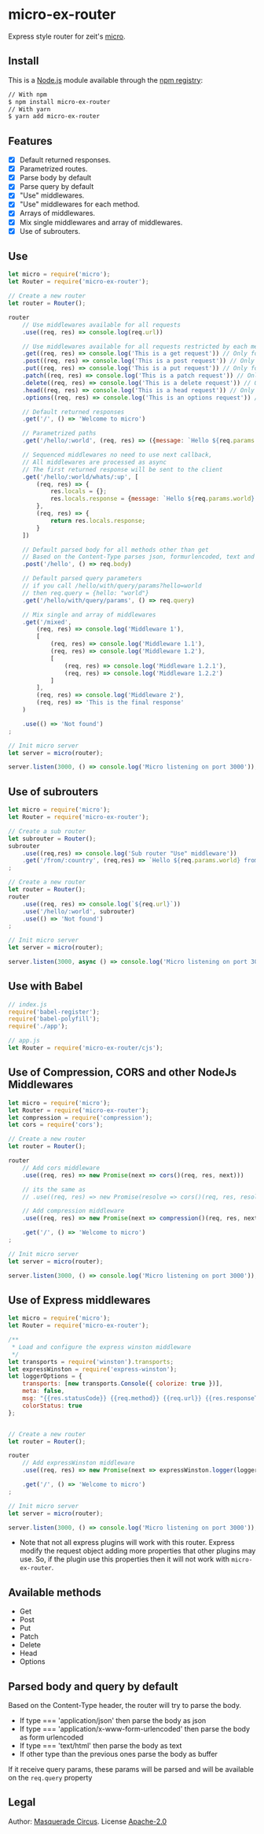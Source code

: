# micro-ex-router

Express style router for zeit's [micro](https://github.com/zeit/micro).

## Install

This is a [Node.js](https://nodejs.org/en/) module available through the [npm registry](https://www.npmjs.com/):

```bash
// With npm
$ npm install micro-ex-router
// With yarn
$ yarn add micro-ex-router
```
## Features

- [X] Default returned responses.
- [X] Parametrized routes.
- [X] Parse body by default
- [X] Parse query by default
- [X] "Use" middlewares.
- [X] "Use" middlewares for each method.
- [X] Arrays of middlewares.
- [X] Mix single middlewares and array of middlewares.
- [X] Use of subrouters.

## Use

```javascript
let micro = require('micro');
let Router = require('micro-ex-router');

// Create a new router
let router = Router();

router
    // Use middlewares available for all requests
    .use((req, res) => console.log(req.url))

    // Use middlewares available for all requests restricted by each method
    .get((req, res) => console.log('This is a get request')) // Only for GET requests
    .post((req, res) => console.log('This is a post request')) // Only for POST requests
    .put((req, res) => console.log('This is a put request')) // Only for PUT requests
    .patch((req, res) => console.log('This is a patch request')) // Only for PATCH requests
    .delete((req, res) => console.log('This is a delete request')) // Only for DELETE requests
    .head((req, res) => console.log('This is a head request')) // Only for HEAD requests
    .options((req, res) => console.log('This is an options request')) // Only for OPTIONS requests

    // Default returned responses
    .get('/', () => 'Welcome to micro')

    // Parametrized paths
    .get('/hello/:world', (req, res) => ({message: `Hello ${req.params.world}`}))

    // Sequenced middlewares no need to use next callback,
    // All middlewares are processed as async
    // The first returned response will be sent to the client
    .get('/hello/:world/whats/:up', [
        (req, res) => {
            res.locals = {};
            res.locals.response = {message: `Hello ${req.params.world} whats ${req.params.up}`};
        },
        (req, res) => {
            return res.locals.response;
        }
    ])

    // Default parsed body for all methods other than get
    // Based on the Content-Type parses json, formurlencoded, text and and buffer
    .post('/hello', () => req.body)

    // Default parsed query parameters
    // if you call /hello/with/query/params?hello=world
    // then req.query = {hello: "world"}
    .get('/hello/with/query/params', () => req.query)

    // Mix single and array of middlewares
    .get('/mixed',
        (req, res) => console.log('Middleware 1'),
        [
            (req, res) => console.log('Middleware 1.1'),
            (req, res) => console.log('Middleware 1.2'),
            [
                (req, res) => console.log('Middleware 1.2.1'),
                (req, res) => console.log('Middleware 1.2.2')
            ]
        ],
        (req, res) => console.log('Middleware 2'),
        (req, res) => 'This is the final response'
    )

    .use(() => 'Not found')
;

// Init micro server
let server = micro(router);

server.listen(3000, () => console.log('Micro listening on port 3000'));
```

## Use of subrouters
```javascript
let micro = require('micro');
let Router = require('micro-ex-router');

// Create a sub router
let subrouter = Router();
subrouter
    .use((req,res) => console.log('Sub router "Use" middleware'))
    .get('/from/:country', (req,res) => `Hello ${req.params.world} from ${req.params.country}`)
;

// Create a new router
let router = Router();
router
    .use((req, res) => console.log(`${req.url}`))
    .use('/hello/:world', subrouter)
    .use(() => 'Not found')
;

// Init micro server
let server = micro(router);

server.listen(3000, async () => console.log('Micro listening on port 3000'));
```

## Use with Babel
```javascript
// index.js
require('babel-register');
require('babel-polyfill');
require('./app');

// app.js
let Router = require('micro-ex-router/cjs');
```

## Use of Compression, CORS and other NodeJs Middlewares
```javascript
let micro = require('micro');
let Router = require('micro-ex-router');
let compression = require('compression');
let cors = require('cors');

// Create a new router
let router = Router();

router
    // Add cors middleware
    .use((req, res) => new Promise(next => cors()(req, res, next)))

    // its the same as
    // .use((req, res) => new Promise(resolve => cors()(req, res, resolve)))

    // Add compression middleware
    .use((req, res) => new Promise(next => compression()(req, res, next)))

    .get('/', () => 'Welcome to micro')
;

// Init micro server
let server = micro(router);

server.listen(3000, () => console.log('Micro listening on port 3000'));
```

## Use of Express middlewares
```javascript
let micro = require('micro');
let Router = require('micro-ex-router');

/**
 * Load and configure the express winston middleware
 */
let transports = require('winston').transports;
let expressWinston = require('express-winston');
let loggerOptions = {
    transports: [new transports.Console({ colorize: true })],
    meta: false,
    msg: "{{res.statusCode}} {{req.method}} {{req.url}} {{res.responseTime}}ms",
    colorStatus: true
};


// Create a new router
let router = Router();

router
    // Add expressWinston middleware
    .use((req, res) => new Promise(next => expressWinston.logger(loggerOptions)(req, res, next)))

    .get('/', () => 'Welcome to micro')
;

// Init micro server
let server = micro(router);

server.listen(3000, () => console.log('Micro listening on port 3000'));
```
* Note that not all express plugins will work with this router. Express modify the request object adding more properties that other plugins may use. So, if the plugin use this properties then it will not work with `micro-ex-router`.

## Available methods

- Get
- Post
- Put
- Patch
- Delete
- Head
- Options

## Parsed body and query by default

Based on the Content-Type header, the router will try to parse the body.
- If type === 'application/json' then parse the body as json
- If type === 'application/x-www-form-urlencoded' then parse the body as form urlencoded
- If type === 'text/html' then parse the body as text
- If other type than the previous ones parse the body as buffer

If it receive query params, these params will be parsed and will be available on the `req.query` property

## Legal

Author: [Masquerade Circus](http://masquerade-circus.net). License [Apache-2.0](https://opensource.org/licenses/Apache-2.0)
